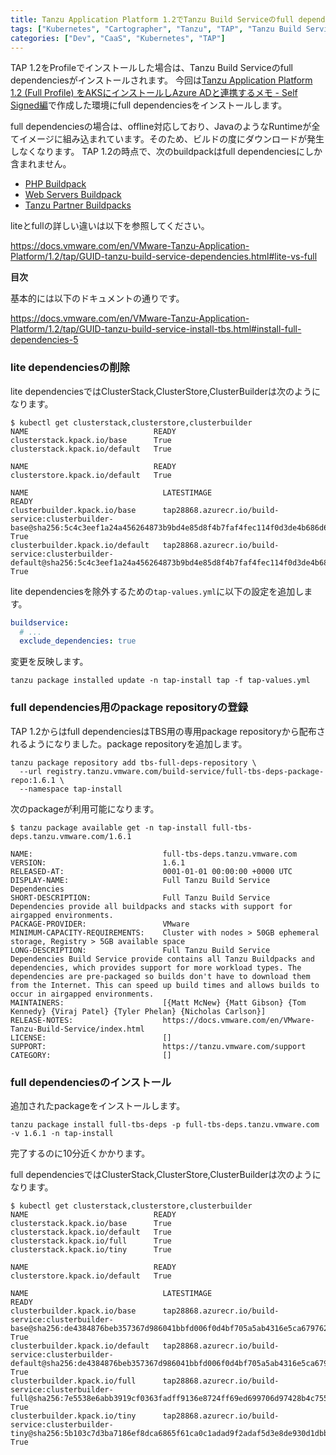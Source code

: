 ```yaml
---
title: Tanzu Application Platform 1.2でTanzu Build Serviceのfull dependenciesをインストールする
tags: ["Kubernetes", "Cartographer", "Tanzu", "TAP", "Tanzu Build Service"]
categories: ["Dev", "CaaS", "Kubernetes", "TAP"]
---
```


TAP 1.2をProfileでインストールした場合は、Tanzu Build Serviceのfull dependenciesがインストールされます。
今回は[Tanzu Application Platform 1.2 (Full Profile) をAKSにインストールしAzure ADと連携するメモ - Self Signed編](/entries/708)で作成した環境にfull dependenciesをインストールします。

full dependenciesの場合は、offline対応しており、JavaのようなRuntimeが全てイメージに組み込まれています。そのため、ビルドの度にダウンロードが発生しなくなります。
TAP 1.2の時点で、次のbuildpackはfull dependenciesにしか含まれません。

* [PHP Buildpack](https://docs.vmware.com/en/VMware-Tanzu-Buildpacks/services/tanzu-buildpacks/GUID-php-php-buildpack.html)
* [Web Servers Buildpack](https://docs.vmware.com/en/VMware-Tanzu-Buildpacks/services/tanzu-buildpacks/GUID-web-servers-web-servers-buildpack.html)
* [Tanzu Partner Buildpacks](https://docs.vmware.com/en/VMware-Tanzu-Buildpacks/services/tanzu-buildpacks/GUID-partner-integrations-partner-integration-buildpacks.html)

liteとfullの詳しい違いは以下を参照してください。

https://docs.vmware.com/en/VMware-Tanzu-Application-Platform/1.2/tap/GUID-tanzu-build-service-dependencies.html#lite-vs-full

**目次**
<!-- toc -->

基本的には以下のドキュメントの通りです。

https://docs.vmware.com/en/VMware-Tanzu-Application-Platform/1.2/tap/GUID-tanzu-build-service-install-tbs.html#install-full-dependencies-5

### lite dependenciesの削除

lite dependenciesではClusterStack,ClusterStore,ClusterBuilderは次のようになります。

```
$ kubectl get clusterstack,clusterstore,clusterbuilder
NAME                            READY
clusterstack.kpack.io/base      True
clusterstack.kpack.io/default   True

NAME                            READY
clusterstore.kpack.io/default   True

NAME                              LATESTIMAGE                                                                                                                        READY
clusterbuilder.kpack.io/base      tap28868.azurecr.io/build-service:clusterbuilder-base@sha256:5c4c3eef1a24a456264873b9bd4e85d8f4b7faf4fec114f0d3de4b686d6a4fa6      True
clusterbuilder.kpack.io/default   tap28868.azurecr.io/build-service:clusterbuilder-default@sha256:5c4c3eef1a24a456264873b9bd4e85d8f4b7faf4fec114f0d3de4b686d6a4fa6   True
```

lite dependenciesを除外するための`tap-values.yml`に以下の設定を追加します。

```yaml
buildservice:
  # ...
  exclude_dependencies: true
```

変更を反映します。

```
tanzu package installed update -n tap-install tap -f tap-values.yml 
```

### full dependencies用のpackage repositoryの登録

TAP 1.2からはfull dependenciesはTBS用の専用package repositoryから配布されるようになりました。package repositoryを追加します。

```
tanzu package repository add tbs-full-deps-repository \
  --url registry.tanzu.vmware.com/build-service/full-tbs-deps-package-repo:1.6.1 \
  --namespace tap-install
```

次のpackageが利用可能になります。

```
$ tanzu package available get -n tap-install full-tbs-deps.tanzu.vmware.com/1.6.1

NAME:                             full-tbs-deps.tanzu.vmware.com
VERSION:                          1.6.1
RELEASED-AT:                      0001-01-01 00:00:00 +0000 UTC
DISPLAY-NAME:                     Full Tanzu Build Service Dependencies
SHORT-DESCRIPTION:                Full Tanzu Build Service Dependencies provide all buildpacks and stacks with support for airgapped environments.
PACKAGE-PROVIDER:                 VMware
MINIMUM-CAPACITY-REQUIREMENTS:    Cluster with nodes > 50GB ephemeral storage, Registry > 5GB available space
LONG-DESCRIPTION:                 Full Tanzu Build Service Dependencies Build Service provide contains all Tanzu Buildpacks and dependencies, which provides support for more workload types. The dependencies are pre-packaged so builds don't have to download them from the Internet. This can speed up build times and allows builds to occur in airgapped environments.
MAINTAINERS:                      [{Matt McNew} {Matt Gibson} {Tom Kennedy} {Viraj Patel} {Tyler Phelan} {Nicholas Carlson}]
RELEASE-NOTES:                    https://docs.vmware.com/en/VMware-Tanzu-Build-Service/index.html
LICENSE:                          []
SUPPORT:                          https://tanzu.vmware.com/support
CATEGORY:                         []
```

### full dependenciesのインストール

追加されたpackageをインストールします。

```
tanzu package install full-tbs-deps -p full-tbs-deps.tanzu.vmware.com -v 1.6.1 -n tap-install
```

完了するのに10分近くかかります。


full dependenciesではClusterStack,ClusterStore,ClusterBuilderは次のようになります。

```
$ kubectl get clusterstack,clusterstore,clusterbuilder
NAME                            READY
clusterstack.kpack.io/base      True
clusterstack.kpack.io/default   True
clusterstack.kpack.io/full      True
clusterstack.kpack.io/tiny      True

NAME                            READY
clusterstore.kpack.io/default   True

NAME                              LATESTIMAGE                                                                                                                        READY
clusterbuilder.kpack.io/base      tap28868.azurecr.io/build-service:clusterbuilder-base@sha256:de4384876beb357367d986041bbfd006f0d4bf705a5ab4316e5ca67976230e76      True
clusterbuilder.kpack.io/default   tap28868.azurecr.io/build-service:clusterbuilder-default@sha256:de4384876beb357367d986041bbfd006f0d4bf705a5ab4316e5ca67976230e76   True
clusterbuilder.kpack.io/full      tap28868.azurecr.io/build-service:clusterbuilder-full@sha256:7e5538e6abb3919cf0363fadff9136e8724ff69ed699706d97428b4c755cc715      True
clusterbuilder.kpack.io/tiny      tap28868.azurecr.io/build-service:clusterbuilder-tiny@sha256:5b103c7d3ba7186ef8dca6865f61ca0c1adad9f2adaf5d3e8de930d1dbbb371d      True
```


